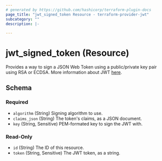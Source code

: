 ```yaml
---
# generated by https://github.com/hashicorp/terraform-plugin-docs
page_title: "jwt_signed_token Resource - terraform-provider-jwt"
subcategory: ""
description: |-
  
---
```


# jwt_signed_token (Resource)

Provides a way to sign a JSON Web Token using a public/private key pair using RSA or ECDSA. More information about JWT [here](https://jwt.io/introduction/).

<!-- schema generated by tfplugindocs -->
## Schema

### Required

- `algorithm` (String) Signing algorithm to use.
- `claims_json` (String) The token's claims, as a JSON document.
- `key` (String, Sensitive) PEM-formated key to sign the JWT with.

### Read-Only

- `id` (String) The ID of this resource.
- `token` (String, Sensitive) The JWT token, as a string.
